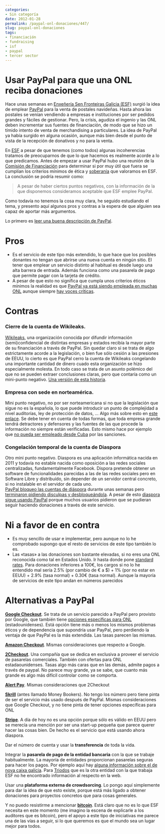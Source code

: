 ```yaml
---
categories:
- Sin categoría
date: 2012-01-28
permalink: /paypal-onl-donaciones/447/
slug: paypal-onl-donaciones
tags:
- financiación
- fundraising
- isf
- paypal
- tercer sector
---
```


# Usar PayPal para que una ONL reciba donaciones

Hace unas semanas en [Enxeñería Sen Fronteiras Galicia (ESF)](http://galicia.isf.es) surgió la idea de emplear [PayPal](https://www.paypal.com) para la venta de postales navideñas. Hasta ahora las postales se venían vendiendo a empresas e instituciones por ser pedidos grandes y fáciles de gestionar. Pero, la crísis, agudiza el ingenio y las ONL deben incrementar sus fuentes de financiación, de modo que se hizo un tímido intento de venta de merchandising a particulares. La idea de PayPal ya había surgido en alguna ocasión, aunque más bien desde el punto de vista de la recepción de donativos y no para la venta.

En [ESF](http://esfgalicia.blogspot.com) a pesar de que tenemos (como todos) algunas incoherencias tratamos de preocuparnos de que lo que hacemos es realmente acorde a lo que predicamos. Antes de empezar a usar PayPal hubo una reunión de la [Comisión de Financiación](http://esf.gpul.org/Organizaci%C3%B3n_interna/Grupos_de_traballo/Comisi%C3%B3ns_da_Xunta_Directiva/Comisi%C3%B3n_de_Financiaci%C3%B3n) para determinar si por muy útil que fuera se cumplían los criterios mínimos de ética y [soberanía](http://www.masticable.org/2011/07/27/por-que-me-iba-a-importar-eso-de-la-soberania-digital/) que valoramos en ESF. La conclusión se podría resumir como:

> A pesar de haber ciertos puntos negativos, con la información de la que disponemos consideramos aceptable que ESF emplee PayPal.

Como todavía no tenemos la cosa muy clara, he seguido estudiando el tema, y presento aquí algunos pros y contras a la espera de que alguien sea capaz de aportar más argumentos.

Lo primero es [leer una buena descripción de PayPal](http://www.redsocialmedia.com/2011/04/ventajas-y-desventajas-de-paypal-en-nuestros-negocios-online/).

# Pros

- Es el servicio de este tipo más extendido, lo que hace que los posibles donantes no tengan que abrirse una nueva cuenta en ningún sitio. El tener que emplear un servicio distinto al habitual es desde luego una alta barrera de entrada. Además funciona como una pasarela de pago que permite pagar con la tarjeta de crédito.
- A pesar de que esto no significa que cumpla unos criterios éticos mínimos la realidad es que [PayPal ya está siendo empleada en muchas ONL](http://www.solucionesong.org/consulta/nos-recomendais-alguna-herramienta-gratuita-para-recibir-donaciones-online/5722/view) aunque siempre [hay voces críticas](http://www.solucionesong.org/consulta/captacion-de-fondos-on-line/4491/view).

# Contras

### Cierre de la cuenta de Wikileaks.

[ Wikileaks](http://wikileaks.org/), una organización conocida por difundir información (semi)confidencial de distintas empresas y estados recibía la mayor parte de su financiación a través de PayPal. Sin quedar claro si se trata de algo estrictamente acorde a la legislación, o bien fue sólo cesión a las presiones de EEUU, lo cierto es que PayPal cerro la cuenta de Wikileaks congelando una importante cantidad de dinero cuado esta organización se hizo especialmente molesta. En todo caso se trata de un asunto polémico del que no se pueden extraer conclusiones claras, pero que contaría como un mini-punto negativo. [Una versión de esta historia](<http://anonymousaction.wordpress.com/2011/07/27/comunicado-de-antisec-cerrad-vuestras-cuentas-paypal/  >).

### Empresa con sede en norteamérica.

Mini punto negativo, no por ser norteamericana si no que la legislación que sigue no es la española, lo que puede introducir un punto de complejidad a nivel auditorías, ley de protección de datos, … Algo más sobre esto en [este enlace](http://www.articulo.org/articulo/901/siete_razones_para_no_usar_paypal.html). Se debe tener en cuenta de todas formas, que toda empresa grande tendrá detractores y defensores y las fuentes de las que procede la información no siempre están verificadas. Esto mismo hace por ejemplo que [no pueda ser empleado desde Cuba](http://www.rebelion.org/noticia.php?id=95809) por las sanciones.

### Congelación temporal de la cuenta de Diaspora

Otro mini punto negativo. Diaspora es una aplicación informática nacida en 2011 y todavía no estable nacida como oposición a las redes sociales centralizadas, fundamentalmente Facebook. Dispora pretende obtener un software de funcionalidades parecidas a las de las redes sociales pero en Software Libre y distribuído, sin depender de un servidor central concreto, si no instalable en el servidor de cada uno.  
[PayPal bloqueo las cuentas de diáspora](http://blog.diasporafoundation.org/2011/10/18/paypal-arbitrarily-blocking-donations-to-diaspora.html) durante unas semanas pero [terminaron pidiendo disculpas y desbloqueándola](http://blog.diasporafoundation.org/2011/10/20/paypal-acts-like-a-pal-unfreezes-the-diaspora-communitys-donations.html). A pesar de esto [diaspora sigue usando PayPal](http://blog.diasporafoundation.org/2011/10/23/paypal-where-do-we-go-from-here.html) porque muchos usuarios pidieron que se pudieran seguir haciendo donaciones a través de este servicio.

# Ni a favor de en contra

- Es muy sencillo de usar e implementar, pero aunque no lo he comprobado supongo que el resto de servicios de este tipo también lo es.
- Las «tasas» a las donaciones son bastante elevadas, si no eres una ONL reconocida como tal en Estados Unido. Ir hasta donde pone [standard rates](https://merchant.paypal.com/cgi-bin/marketingweb?cmd=_render-content&content_ID=merchant/donations). Para donaciones inferiores a 100€, los cargos si no lo he entendido mal sería 2.5% (por cambio de € a $) + 1% (por no estar en EEUU) + 2.9% (tasa normal) + 0.30€ (tasa normal). Aunque la mayoría de servicios de este tipo andan en números parecidos

# Alternativas a PayPal

**[Google Checkout](https://checkout.google.com/sell/)**. Se trata de un servicio parecido a PayPal pero provisto por Google, que también tiene [opciones específicas para ONL](https://checkout.google.com/seller/npo/) (estadounidenses). Está opción tiene más o menos los mismos problemas éticos y de dependencia que supondría usar PayPal, pero perdiendo la ventaja de que PayPal es la más extendida. Las tasas parecen las mismas.

**[Amazon Checkout](https://payments.amazon.com/sdui/sdui/nonprofit)**. Mismas consideraciones que respecto a Google.

**[2Checkout](http://www.2checkout.com/)**. Una compañía que se dedica en exclusiva a proveer el servicio de pasarelas comerciales. También con ofertas para ONL estadaounidenses. Tasas algo más caras que en las demás, admite pagos a través de paypal. No parece muy grande, ya se sabe, que cuanto más grande es algo más difícil controlar como se comporta.

**[Alert Pay](https://www.alertpay.com/en/Default.aspx)**. Mismas consideraciones que 2Checkout

**[Skrill](http://skrill.com/)** (antes llamado Money Bookers). No tengo los número pero tiene pinta de ser el servicio más usado después de PayPal. Mismas consideraciones que Google Checkout, y no tiene pinta de tener opciones específicas para ONL

**[Stripe](https://stripe.com/)**. A día de hoy no es una opción porque sólo es válido en EEUU pero se merecía una mención por ser una start-up pequeña que parece querer hacer las cosas bien. De hecho es el servicio que está usando ahora diaspora.

Dar el número de cuenta y usar la **transferencia** de toda la vida.

Integrar la **pasarela de pago de la entidad bancaria** con la que se trabaje habitualmente. La mayoría de entidades proporcionan pasarelas seguras para hacer los pagos. Por ejemplo aquí hay [alguna información sobre el de nova caixa galicia](http://www.caixagalicia.es/wvio004_contenido/esp/asp/wvio004n_muestrafaqs.asp?i=1&c=23). Para [Triodos](http://www.triodos.es/) que es la otra entidad con la que trabaja ESF no he encontrado información al respecto en la web.

Usar una **plataforma externa de crowdsorcing**. Lo pongo aquí simplemente para dar la idea de que esto existe, porque está más ligado a obtener donaciones para proyectos concretos que para cosas generales.

Y no puedo resistirme a mencionar **[bitcoin](http://alt1040.com/2011/04/bitcoin-el-futuro-del-dinero-es-descentralizado)**. Está claro que no es lo que ESF necesita en este momento (me imagino la escena de explicarle a los auditores que es bitcoin), pero el apoyo a este tipo de iniciativas me parece una de las vías a seguir, si lo que queremos es que el mundo sea un lugar mejor para todos.